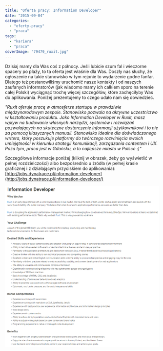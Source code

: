```yaml
---
title: "Oferta pracy: Information Developer"
date: "2015-09-04"
categories:
  - "oferty-pracy"
  - "praca"
tags:
  - "kariera"
  - "praca"
coverImage: "79479_ruxit.jpg"
---
```


Dzisiaj mamy dla Was coś z północy. Jeśli lubicie szum fal i wieczorne spacery po plaży, to ta oferta jest właśnie dla Was. Doszły nas słuchy, że ogłoszenie na takie stanowisko w tym rejonie to wydarzenie godne fanfar. Dlatego też postanowiliśmy uruchomić nasze kontakty i od naszych zaufanych informatorów (jak wiadomo mamy ich całkiem sporo na terenie całej Polski) wyciągnąć trochę więcej szczegółów, które zachęciłyby Was do aplikowania. Poniżej prezentujemy to czego udało nam się dowiedzieć.

_"Ruxit oferuje pracę w atmosferze startupu w prawdziwie międzynarodowym zespole. Stanowisko pozwala na aktywne uczestnictwo w kształtowaniu produktu. Jako Information Developer w Ruxit, masz wpływ na budowanie własnych narzędzi, systemów i rozwiązań pozwalających na skuteczne dostarczenie informacji użytkownikowi i to nie za pomocą klasycznych manuali. Stanowisko idealne dla doświadczonego writera, który poszukuje platformy do twórczego rozwinięcia swoich umiejętności w kierunku strategii komunikacji, zarządzania contentem i UX. Poza tym, praca jest w Gdańsku, a to najlepsze miasto w Polsce :)"_

Szczegółowe informacje poniżej (kliknij w obrazek, żeby go wyświetlić w pełnej rozdzielczości) albo bezpośrednio u źródła (w pełnej krasie graficznej i z działającym przyciskiem do aplikowania): [http://jobs.dynatrace.pl/information-developer](http://jobs.dynatrace.pl/information-developer/)

[![ruxit_ogloszenie](images/ruxit_ogloszenie.png)](http://techwriter.pl/wp-content/uploads/2015/09/ruxit_ogloszenie.png)
